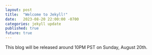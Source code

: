 ```yaml
---
layout: post
title:  "Welcome to Jekyll!"
date:   2023-08-20 22:00:00 -0700
categories: jekyll update
published: true
future: true
---
```

This blog will be released around 10PM PST on Sunday, August 20th.